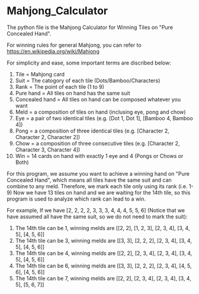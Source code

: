 # Mahjong_Calculator
The python file is the Mahjong Calculator for Winning Tiles on "Pure Concealed Hand".

For winning rules for general Mahjong, you can refer to https://en.wikipedia.org/wiki/Mahjong

For simplicity and ease, some important terms are discribed below:
1. Tile = Mahjong card 
2. Suit = The catogory of each tile (Dots/Bamboo/Characters)
3. Rank = The point of each tile (1 to 9)
4. Pure hand = All tiles on hand has the same suit
5. Concealed hand = All tiles on hand can be composed whatever you want
6. Meld = a composition of tiles on hand (inclusing eye, pong and chow)
7. Eye = a pair of two identical tiles (e.g. [Dot 1, Dot 1], [Bamboo 4, Bamboo 4])
8. Pong = a composition of three identical tiles (e.g. [Character 2, Character 2, Character 2]) 
9. Chow = a composition of three consecutive tiles (e.g. [Character 2, Character 3, Character 4])
10. Win = 14 cards on hand with exactly 1 eye and 4 (Pongs or Chows or Both)


For this program, we assume you want to achieve a winning hand on "Pure Concealed Hand", which means all tiles have the same suit and can combine to any meld. 
Therefore, we mark each tile only using its rank (i.e. 1-9)
Now we have 13 tiles on hand and we are waiting for the 14th tile, so this program is used to analyze which rank can lead to a win.

For example,
If we have [2, 2, 2, 2, 3, 3, 3, 4, 4, 4, 5, 5, 6] (Notice that we have assumed all have the same suit, so we do not need to mark the suit):
1. The 14th tile can be 1, winning melds are [[2, 2], [1, 2, 3], [2, 3, 4], [3, 4, 5], [4, 5, 6]]
2. The 14th tile can be 3, winning melds are [[3, 3], [2, 2, 2], [2, 3, 4], [3, 4, 5], [4, 5, 6]]
3. The 14th tile can be 4, winning melds are [[2, 2], [2, 3, 4], [2, 3, 4], [3, 4, 5], [4, 5, 6]]
4. The 14th tile can be 6, winning melds are [[3, 3], [2, 2, 2], [2, 3, 4], [4, 5, 6], [4, 5, 6]]
5. The 14th tile can be 7, winning melds are [[2, 2], [2, 3, 4], [2, 3, 4], [3, 4, 5], [5, 6, 7]]

